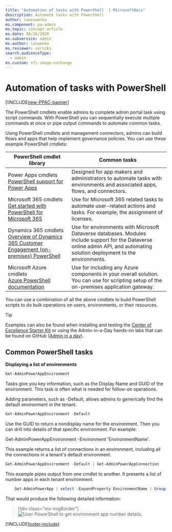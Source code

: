 ```yaml
---
title: "Automation of tasks with PowerShell  | MicrosoftDocs"
description: Automate tasks with PowerShell
author: laneswenka
ms.component: pa-admin
ms.topic: concept-article
ms.date: 08/26/2020
ms.subservice: admin
ms.author: laswenka
ms.reviewer: sericks
search.audienceType: 
  - admin
ms.custom: sfi-image-nochange
---
```


# Automation of tasks with PowerShell 

[!INCLUDE[new-PPAC-banner](~/includes/new-PPAC-banner.md)]

The PowerShell cmdlets enable admins to complete admin portal task using script commands. With PowerShell you can sequentially execute multiple commands at once or pipe output commands to automate common tasks. 

Using PowerShell cmdlets and management connectors, admins can build flows and apps that help implement governance policies. You can use these example PowerShell cmdlets:

|PowerShell cmdlet library  |Common tasks  |
|---------|---------|
|Power Apps cmdlets <br/>[PowerShell support for Power Apps](powerapps-powershell.md)  |Designed for app makers and administrators to automate tasks with environments and associated apps, flows, and connectors.      |
|Microsoft 365 cmdlets<br/> [Get started with PowerShell for Microsoft 365](/microsoft-365/enterprise/getting-started-with-microsoft-365-powershell?view=o365-worldwide)   |Use for Microsoft 365 related tasks to automate user-related actions and tasks. For example, the assignment of licenses.         |
|Dynamics 365 cmdlets<br/> [Overview of Dynamics 365 Customer Engagement (on-premises) PowerShell](/powershell/dynamics365/customer-engagement/overview?view=dynamics365ce-ps)    |Use for environments with Microsoft Dataverse databases. Modules include support for the Dataverse online admin API, and automating solution deployment to the environments.         |
|Microsoft Azure cmdlets <br/> [Azure PowerShell documentation](/powershell/azure/?view=azps-4.8.0)    |Use for including any Azure components in your overall solution. You can use for scripting setup of the on-premises application gateway.        |

You can use a combination of all the above cmdlets to build PowerShell scripts to do bulk operations on users, environments, or their resources.

> [!TIP]
> Examples can also be found when installing and testing the [Center of Excellence Starter Kit](../guidance/coe/starter-kit.md) or using the Admin-in-a-Day hands-on labs that can be found on GitHub ([Admin in a day](https://github.com/microsoft/powerapps-tools/tree/master/Administration/AdminInADay)).

## Common PowerShell tasks

**Displaying a list of environments**

```powershell
Get-AdminPowerAppEnvironment
```

Tasks give you key information, such as the Display Name and GUID of the environment. This task is often what is needed for follow-on operations.

Adding parameters, such as -Default, allows admins to generically find the default environment in the tenant.

```powershell
Get-AdminPowerAppEnvironment -Default
```

Use the GUID to return a nondisplay name for the environment. Then you can drill into details of that specific environment. For example:

Get-AdminPowerAppEnvironment -Environment 'EnvironmentName'.

This example returns a list of connections in an environment, including all the connections in a tenant's default environment.

```powershell
Get-AdminPowerAppEnvironment -Default | Get-AdminPowerAppConnection
```

This example pipes output from one cmdlet to another. It presents a list of number apps in each tenant environment.

```powershell
    Get-AdminPowerApp | select -ExpandProperty EnvironmentName | Group | %{ New-Object -TypeName PSObject -Property @{ DisplayName = (Get-AdminPowerAppEnvironment -EnvironmentName $_.Name | select -ExpandProperty displayName); Count = $_.Count } }
```

That would produce the following detailed information:

> [!div class="mx-imgBorder"] 
> ![User PowerShell to get environment app number details.](media/powershell-get-environment-details-number-apps.png "User PowerShell to get environment app number details")


[!INCLUDE[footer-include](../includes/footer-banner.md)]
